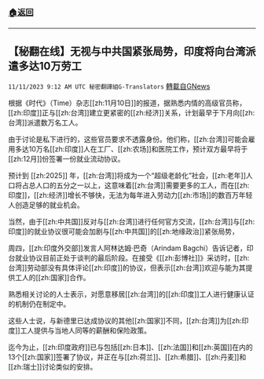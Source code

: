 ###  [:house:返回](README.md)
---


## 【秘翻在线】无视与中共国紧张局势，印度将向台湾派遣多达10万劳工
`11/11/2023 9:12 AM UTC 秘密翻譯組G-Translators` [轉載自GNews](https://gnews.org/articles/1960388)

根据《时代》（Time）杂志[[zh:11月10日]]的报道，据熟悉内情的高级官员称，[[zh:印度]]正与[[zh:台湾]]建立更紧密的[[zh:经济]]关系，计划最早于下月向[[zh:台湾]]派遣数万名工人。

由于讨论是私下进行的，这些官员要求不透露身份。他们称，[[zh:台湾]]可能会雇用多达10万名[[zh:印度]]人在工厂、[[zh:农场]]和医院工作，预计双方最早将于[[zh:12月]]份签署一份就业流动协议。

预计到 [[zh:2025]] 年，[[zh:台湾]]将成为一个“超级老龄化”社会，[[zh:老年]]人口将占总人口的五分之一以上，这意味着[[zh:台湾]]需要更多的工人，而在[[zh:印度]]，[[zh:经济]]增长不够快，无法为每年进入劳动力[[zh:市场]]的数百万年轻人创造足够的就业机会。

当然，由于[[zh:中共国]]反对与[[zh:台湾]]进行任何官方交流，[[zh:台湾]]与[[zh:印度]]的就业协议很可能会加剧与[[zh:中共国]]的[[zh:地缘政治]]紧张局势，

周四，[[zh:印度外交部]]发言人阿林达姆·巴奇（Arindam Bagchi）告诉记者，印台就业协议目前正处于谈判的最后阶段。在接受《[[zh:彭博社]]》采访时，[[zh:台湾]]劳动部没有具体评论[[zh:印度]]的协议，但表示[[zh:台湾]]欢迎与能为其提供工人的[[zh:国家]]合作。

熟悉相关讨论的人士表示，对愿意移居[[zh:台湾]]的[[zh:印度]]工人进行健康认证的机制仍在制定中。

这些人士说，与新德里已达成协议的其他[[zh:国家]]不同，[[zh:台湾]]为[[zh:印度]]工人提供与当地人同等的薪酬和保险政策。

迄今为止，[[zh:印度政府]]已与包括[[zh:日本]]、[[zh:法国]]和[[zh:英国]]在内的13个[[zh:国家]]签署了协议，并正在与[[zh:荷兰]]、[[zh:希腊]]、[[zh:丹麦]]和[[zh:瑞士]]讨论类似的安排。
